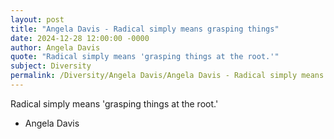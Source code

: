 ```yaml
---
layout: post
title: "Angela Davis - Radical simply means grasping things"
date: 2024-12-28 12:00:00 -0000
author: Angela Davis
quote: "Radical simply means 'grasping things at the root.'"
subject: Diversity
permalink: /Diversity/Angela Davis/Angela Davis - Radical simply means grasping things
---
```


Radical simply means 'grasping things at the root.'

- Angela Davis
